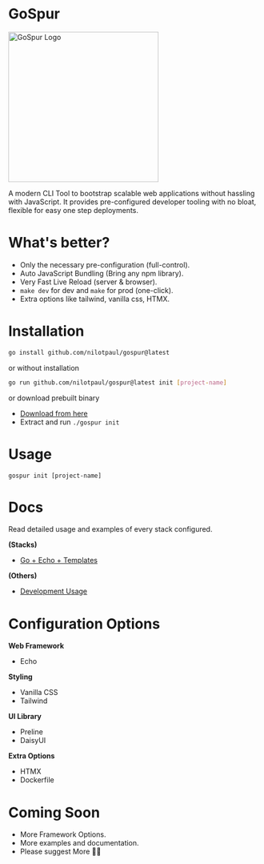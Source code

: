 # GoSpur

<img src="/assets/gospur.png" width="300" alt="GoSpur Logo" />

A modern CLI Tool to bootstrap scalable web applications without hassling with JavaScript. It provides pre-configured developer tooling with no bloat, flexible for easy one step deployments.


# What's better?

- Only the necessary pre-configuration (full-control).
- Auto JavaScript Bundling (Bring any npm library).
- Very Fast Live Reload (server & browser).
- `make dev` for dev and `make` for prod (one-click).
- Extra options like tailwind, vanilla css, HTMX. 


# Installation

```sh
go install github.com/nilotpaul/gospur@latest
```

or without installation

```sh
go run github.com/nilotpaul/gospur@latest init [project-name]
```

or download prebuilt binary

- [Download from here](https://github.com/nilotpaul/gospur/releases/latest)
- Extract and run `./gospur init`

# Usage

```
gospur init [project-name]
```

# Docs

Read detailed usage and examples of every stack configured.

**(Stacks)**
- [Go + Echo + Templates](/docs/go-echo-templates.md)

**(Others)**
- [Development Usage](/docs/development-usage.md)

# Configuration Options

**Web Framework**
- Echo  

**Styling**
- Vanilla CSS  
- Tailwind

**UI Library** 
- Preline  
- DaisyUI

**Extra Options**
- HTMX  
- Dockerfile

# Coming Soon

- More Framework Options.
- More examples and documentation.
- Please suggest More 🙏🏼
